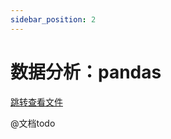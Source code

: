 ```yaml
---
sidebar_position: 2
---
```


# 数据分析：pandas

[跳转查看文件](https://github.com/zhiyu1998/Python-Basis-Notes/blob/master/docs/pandas/01-choice_data.ipynb)

@文档todo